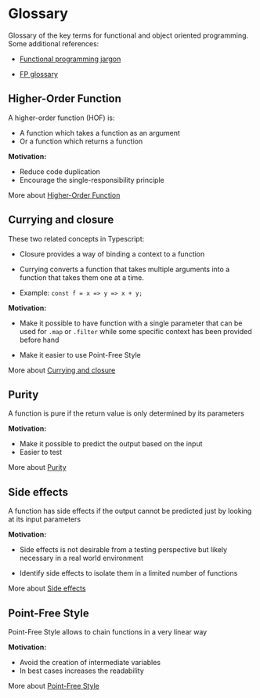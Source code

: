 # Glossary

Glossary of the key terms for functional and object oriented programming.
Some additional references:

-   [Functional programming
    jargon](https://github.com/hemanth/functional-programming-jargon)

-   [FP glossary](https://degoes.net/articles/fp-glossary)

## Higher-Order Function

A higher-order function (HOF) is:

-   A function which takes a function as an argument
-   Or a function which returns a function

**Motivation:**

-   Reduce code duplication
-   Encourage the single-responsibility principle

More about [Higher-Order
Function](https://en.wikipedia.org/wiki/Higher-order_function)

## Currying and closure

These two related concepts in Typescript:

-   Closure provides a way of binding a context to a function

-   Currying converts a function that takes multiple arguments into a
    function that takes them one at a time.

-   Example: `const f = x => y => x + y;`

**Motivation:**

-   Make it possible to have function with a single parameter that can be
    used for `.map` or `.filter` while some specific context has been
    provided before hand

-   Make it easier to use Point-Free Style

More about [Currying and closure](https://en.wikipedia.org/wiki/Currying)

## Purity

A function is pure if the return value is only determined by its parameters

**Motivation:**

-   Make it possible to predict the output based on the input
-   Easier to test

More about [Purity](https://en.wikipedia.org/wiki/Pure_function)

## Side effects

A function has side effects if the output cannot be predicted just by looking
at its input parameters

**Motivation:**

-   Side effects is not desirable from a testing perspective but likely
    necessary in a real world environment

-   Identify side effects to isolate them in a limited number of functions

More about [Side
effects](https://en.wikipedia.org/wiki/Side_effect_\(computer_science\))

## Point-Free Style

Point-Free Style allows to chain functions in a very linear way

**Motivation:**

-   Avoid the creation of intermediate variables
-   In best cases increases the readability

More about [Point-Free
Style](https://en.wikipedia.org/wiki/Tacit_programming)
